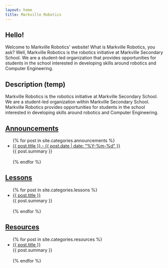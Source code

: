 ```yaml
---
layout: home
title: Markville Robotics
---
```


## Hello!
Welcome to Markville Robotics' website! What is Markville Robotics, you ask? Well, Markville Robotics is the robotics initiative at Markville Secondary School. We are a student-led organization that provides opportunities for students in the school interested in developing skills around robotics and Computer Engineering. 

## Description (temp)
Markville Robotics is the robotics initiative at Markville Secondary School. We are a student-led organization within Markville Secondary School. Markville Robotics provides opportunities for students in the school interested in developing skills around robotics and Computer Engineering. 

## [Announcements](https://markvillerobotics.github.io/announcements/)
<ul>
  {% for post in site.categories.announcements %}
    <li>
      <a href="{{ post.url }}"> {{ post.title }} - {{ post.date | date: "%Y-%m-%d" }} </a> <br> {{ post.summary }}
      <br><br>
    </li>
  {% endfor %}
</ul>

## [Lessons](https://markvillerobotics.github.io/lessons/)
<ul>
   {% for post in site.categories.lessons %}
    <li>
      <a href="{{ post.url }}"> {{ post.title }} </a> <br> {{ post.summary }}
      <br><br>
    </li>
  {% endfor %}
</ul>

## [Resources](https://markvillerobotics.github.io/resources/)
<ul>
  {% for post in site.categories.resources %}
    <li>
      <a href="{{ post.url }}"> {{ post.title }} </a> <br> {{ post.summary }}
      <br><br>
    </li>
  {% endfor %}
</ul>
